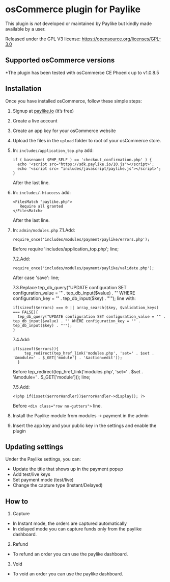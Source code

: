# osCommerce plugin for Paylike

This plugin is *not* developed or maintained by Paylike but kindly made
available by a user.

Released under the GPL V3 license: https://opensource.org/licenses/GPL-3.0

## Supported osCommerce versions

*The plugin has been tested with osCommerce CE Phoenix up to v1.0.8.5

## Installation

 Once you have installed osCommerce, follow these simple steps:
  1. Signup at [paylike.io](https://paylike.io) (it’s free)
  2. Create a live account
  3. Create an app key for your osCommerce website
  4. Upload the files in the `upload` folder to root of your osCommerce store.
  5. In: `includes/application_top.php` add:
      ```
      if ( basename( $PHP_SELF ) == 'checkout_confirmation.php' ) {
        echo '<script src="https://sdk.paylike.io/10.js"></script>';
        echo '<script src= "includes/javascript/paylike.js"></script>';
      }
      ```
     After the last line.
  6. In: `includes/.htaccess` add:
      ```
      <FilesMatch "paylike.php">
         Require all granted
      </FilesMatch>

      ```
      After the last line.
  7. In: `admin/modules.php`
      7.1.Add:
      ```
      require_once('includes/modules/payment/paylike/errors.php');
      ```
      Before require 'includes/application_top.php'; line;

      7.2.Add:
      ```
      require_once('includes/modules/payment/paylike/validate.php');
      ```
      After case 'save': line;

      7.3.Replace tep_db_query("UPDATE configuration SET configuration_value = '" . tep_db_input($value) . "' WHERE configuration_key = '" . tep_db_input($key) . "'"); line with:
      ```
      if(sizeof($errors) === 0 || array_search($key, $validation_keys) === FALSE){
        tep_db_query("UPDATE configuration SET configuration_value = '" . tep_db_input($value) . "' WHERE configuration_key = '" . tep_db_input($key) . "'");
      }
      ```

      7.4.Add:
      ```
      if(sizeof($errors)){
	       tep_redirect(tep_href_link('modules.php', 'set=' . $set . '&module=' . $_GET['module'] . '&action=edit'));
	    }
      ```
      Before tep_redirect(tep_href_link('modules.php', 'set=' . $set . '&module=' . $_GET['module'])); line;

      7.5.Add:
      ```
      <?php if(isset($errorHandler))$errorHandler->display(); ?>
      ```
      Before ```<div class="row no-gutters">``` line.

  8. Install the Paylike module from modules -> payment in the admin
  9. Insert the app key and your public key in the settings and enable the plugin

## Updating settings

Under the Paylike settings, you can:
 * Update the title that shows up in the payment popup
 * Add test/live keys
 * Set payment mode (test/live)
 * Change the capture type (Instant/Delayed)

 ## How to

 1. Capture
 * In Instant mode, the orders are captured automatically
 * In delayed mode you can capture funds only from the paylike dashboard.
 2. Refund
   * To refund an order you can use the paylike dashboard.
 3. Void
   * To void an order you can use the paylike dashboard.
